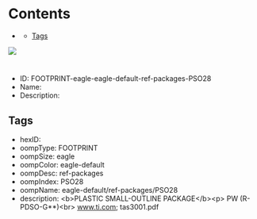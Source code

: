 



Contents
========

* [](#)
	* [Tags](#tags)
  
![][im]
# 

- ID: FOOTPRINT-eagle-eagle-default-ref-packages-PSO28
- Name: 
- Description: 

## Tags

- hexID: 
- oompType: FOOTPRINT
- oompSize: eagle
- oompColor: eagle-default
- oompDesc: ref-packages
- oompIndex: PSO28
- oompName: eagle-default/ref-packages/PSO28
- description: &lt;b&gt;PLASTIC SMALL-OUTLINE PACKAGE&lt;/b&gt;&lt;p&gt;&#xD;
PW (R-PDSO-G**)&lt;br&gt;&#xD;
www.ti.com; tas3001.pdf



[im]: image.png
